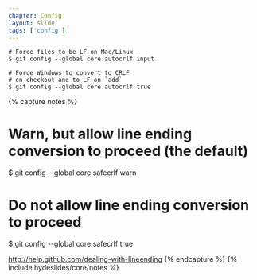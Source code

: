 ```yaml
---
chapter: Config
layout: slide
tags: ['config']
---
```


	# Force files to be LF on Mac/Linux
	$ git config --global core.autocrlf input

	# Force Windows to convert to CRLF
	# on checkout and to LF on `add`
	$ git config --global core.autocrlf true


{% capture notes %}
# Warn, but allow line ending conversion to proceed (the default)
$ git config --global core.safecrlf warn

# Do not allow line ending conversion to proceed
$ git config --global core.safecrlf true

http://help.github.com/dealing-with-lineending
{% endcapture %}
{% include hydeslides/core/notes %}